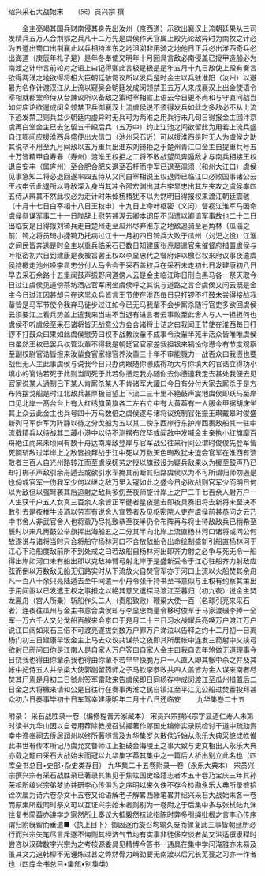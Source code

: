 绍兴采石大战始末　　（宋）员兴宗 撰


 　　金主亮竭其国兵财南侵其身先出汝州（京西道）示欲出襄汉上流朝廷果从三司发精兵五万人合荆鄂之兵凡十二万先是虞侯作天官属上殿先论敌异时为南牧之计必为五道出蜀口出荆襄止以兵相持淮东之地沮洳非用骑之地他日正兵必出淮西奇兵必出海道（庚辰年札子是）是年冬奉使又明年十月回具言敌必南侵盖已授甲造船必为南渡之计申言前轮对之语上曰记得卿此言极是极是是年五月十九日敌使上殿有奏言欲得两淮之地欲得将相大臣朝廷骇愕议所以发兵是时金主以兵驻淮阳（汝州）以避暑为名作计渡汉江从上流以窥吴会朝廷发成闵领禁卫五万人来戍襄汉上出金使语令宰相就都堂命侍从台諌议所以备敌之策时宰相宣上语云今日更不尚和与守直问战当如何庙论欲遣成闵全领禁卫兵御襄汉上流虞侯说不须得发兵如此之多敌必不从上流下恐发禁卫则兵益少朝廷内虚异时无兵可为两淮之用兵行未几旬日得报金主回汴京虞再白堂金主已去乞留五千殿后兵（五万中）约止江池之间欲留此为用若上流兵盛自江鄂间应援淮西兵盛便出大信口（池州采石近）可以援淮西是时无人为虞侯之助其说卒不用至九月间敌以五万重兵出淮东刘锜拒之于楚州青江口金主自提重兵号五十万皆精甲自寿春（寿州）渡淮王权拒之二将不敢战望风奔遁敌才与南兵相接王权退自安丰（属庐州）至合肥合肥又退至石杆而中军已退至濡须（和州大江口）虞侯见事急知二将必退回遂率四五侍从又同白宰相说王权退师已临江口必败国事诸公云王权申云此退所以导敌深入身当其冲令邵宏渊出其右李显忠出其左夹攻之虞侯率四五侍从辨其不然此权必为走计时朱倬杨椿犹不以为然明日得报权果渡江朝廷震骇（十月十七日白宰相十八日王权申）十九日上命叶枢密（义问）督视江淮军马因命虞侯叅谋军事二十一日陛辞上慰劳甚渥云卿本词臣不当遣以卿谙军事故也二十二日出临安是日得报刘锜兵走自楚州走至瓜州尽弃淮东之地敌追骑至皂角林（瓜淄之前）锜之将员琦小捷锜乃托病过江十一月初四日锜兵大败于瓜州（刘汜之役）江淮之间民皆奔逃是时金主以重兵临采石已数日知建康张焘屡遣官来催督府措置虞侯与叶枢密初六日到建康是夜被旨罢王权以李显忠代之督府诈以檄召权来府议事夜遣虞侯持檄走池州唤李显忠分付人马令会于采石盖权兵在采石未走初七日发建康初八日早去采石余路十五里闻鼓声振野问道傍人云是金主临江昨日刑白黒马各一祭天取今日过江虞侯见道傍茶坊酒店官军闲坐虞侯呼之其说与道路之言合虞侯又问云既是金主今日过江因甚却只在这里众兵皆言王节使在淮西毎日只打锣不打鼓未尝得接战我軰皆是马军节使令我弃马徒步过江如今已无马我軰不会步厮杀随行官吏多欲回虞侯云须要江上看兵势盖上遣我来当进不当退有进言者云事败至此舍人与人一担担何也虞侯不听虞侯至采石诸将皆无战意公方会合诸将士诘之曰我闻王节使在淮西毎日打锣不打鼓众曰果如此虞侯慰劳曰权不战教汝軰不成事令汝軰半死半活众皆唯唯虞侯曰虽然王权已罢兵权管汝軰不得我是朝廷官官家差我担银来犒设你懑今有节度观察至副校尉官诰皆担来汝軰食官家禄官养汝軰三十年不审能戮力一战否众曰我懑也要战但无人主此事虞侯与说我今日只办两眼随你懑成得功大与你填大的官诰立得功小填小的官诰若死于此则当同死于此若你懑走我亦随你去你懑道我走去甚处我便去见官家说某人通制已下某人肯厮杀某人不肯诸军大讙曰今日有分付大家去厮杀于是方布阵摆戈船是时江北敌兵甚厚极目望上下流二三十里不絶鼔声震地虞侯即跃马至岸口见北岸一髙台台上有大红绣旗黄旗各二左右立中有大黄葢有一人服金甲据胡床坐其上众云此金主也兵号四十万马数倍之虞侯遂与诸将议统制官张振王琪戴皋时俊盛新列马军步军为阵静以待之分戈船为五以其二傍东西岸行东护岸西裹敌船其一驻中流载精兵以待战其二藏小港中以待不测摆布仅毕或闻敌中发喊金主亲执小红旗麾百舟絶江而来未顷间有数十舟达南岸敌登岸与官军战公往来行间公谓时俊俊先登军皆死鬬斩敌过半岸上之敌皆投拜战于江中死以万数天色晦敌犹未退会官军在淮西有溃散者三百人自光州路转江而至虞侯抚劳之授以旗鼓设为疑兵敌果以为援至鼓声乃已却打梆子声敌引余舟遁去或欲引水军掩其前断其归路虞侯以为不可所谓归师勿遏是也倘或官军一伤我军少何以继之敌万里入冦如此之盛今日必欲战则官军少而明日何以为敌但以强弩袭其后追射之敌兵多伤至夜师旋计岸上之尸二千七百余人射万户一人生获千户五人女真三百余人余皆正军徤者星夜遁去即夜具奏旧将去新将未至决不敢引去是夜椎牛设酒以劳军有说舍人宣赞者及见枢密院人吏在虞侯前甚恭问之云乃中书舍人非武官舍人也将軰乃尽礼致恭至夜半仍令布阵再与将士待敌敌兵已稍希至辰时以来凡再鼓公举旗挥出海船五之二分其半向北岸上流直杨林河口诸将或问公何故遂说与诸将当时只合将船守杨林河口不合放敌船令出命统制盛新引船直杨林河于江心下泊船度敌前所不到处戒之曰若敌船自杨林河出即齐力射之必争与死无令一船得出岸如河口未有船出即以克敌神臂弓射北岸于是盛新受令于江心驻船齐力射敌应弦而倒以万数敌见船无归路实时从下流放火自焚官军亦于河口上流以火船焚其余舟凡一百八十余只亮陆遁去至午间遣一小舟令张千持书至书意似与王权有约察其策出于用间亟以已发遣王权之事报之以絶其意又遣探马渡江至暮归（初九夜）说金主焚龙鳯舟（宫人所乗）斩船作头二人（责船致败）鞭梁大使一百（名球引亮来采石者）连夜往瓜州与金主书意合虞侯却与李显忠商量令移时俊军于马家渡辍李捧一全军一万六千人又分戈船百艘来会京口于是月二十三日习水战耀兵亮唤万户渡江万户说江口阔如采石三倍不可渡亮遂拔剑数万户罪万户涕泣以告释之约十二月初一日离杨门初三日建康早饭金主上马去众议共谋杀之夜即其所居帐中连发三箭射中又挟弓欲射已而问曰你是江南人是自家人万户答曰自家人金主曰我自去年煞做无道理事今日饶我也得由你軰杀我也得由你軰不若早早快脆万户一人直入即其帐中杀之并及其帐中妃侍五人并杀梁大使郭副留药师之子马钦李叅政共四人盖皆为金人谋来南者尽焚其尸焉是月初二日虢州签军雷政来告虞侯即日同杨存中成闵渡江至瓜州措置后二日金之大将檄来请和公是日往行在奏事两淮之民自镇江至平江见公船过焚香投拜甚众初六日奏事毕初十日车驾幸建康明年二月十八日还临安
 　　九华集巻二十五 

附录： 采石战胜录一卷（编修程晋芳家藏本） 宋员兴宗撰兴宗字显道仁寿人未第时读书九华山因以自号用荐除教授召试擢著作郞国史编修实录院检讨干道中疏劾贵幸中谗奉祠去侨居润州以终所著辨言及九华集岁久散佚近始从永乐大典采摭成帙惟此书世有传本所记乃虞允文督师江上拒破金海陵王之事大致与史文相出入永乐大典亦载之题曰采石大战始末而冠以九华集字葢其集中之一篇后人析出别立此名也（四库全书总目•史部•杂史类存目） 九华集二十五卷附录一卷（永乐大典本） 宋员兴宗撰兴宗有采石战胜录已著录其集见于焦竑国史经籍志者本五十卷乃宝庆三年其孙荣祖所编兴宗弟梦协井研李心传俱为之序明以来久佚不存今检勘永乐大典所录摭拾诠次厘为诗六卷杂文十五卷又论语解老子解畧西陲笔畧并绍兴采石大战始末各一卷而原集所载同时祭文可以互证兴宗始末者则别为一卷附之于后集中多与张栻陆九渊往复书简葢亦讲学之家然所上奏议大抵毅然抗论指陈时弊多引绳批根之言李心传序谓归附旣留而垂遣■〈执上目下〉御因逐而旋召均输久废而骤复此三事皆朝廷所必行而兴宗矢笔尽言斥逐不悔则其经济气节均有实事非徒侈空谈者矣又洪适撰隶释时尝咨以汉碑数字兴宗为之考核源委具见精博今答书一通具在集中学问淹雅亦未易及虽其文力追韩柳不无锤炼过甚之弊然骨力峭劲要无南渡以后冗长芜蔓之习亦一作者也（四库全书总目•集部•别集类）
